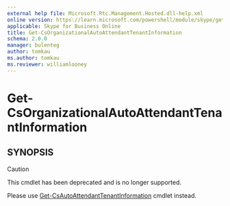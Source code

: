 ```yaml
---
external help file: Microsoft.Rtc.Management.Hosted.dll-help.xml
online version: https://learn.microsoft.com/powershell/module/skype/get-csorganizationalautoattendanttenantinformation
applicable: Skype for Business Online
title: Get-CsOrganizationalAutoAttendantTenantInformation
schema: 2.0.0
manager: bulenteg
author: tomkau
ms.author: tomkau
ms.reviewer: williamlooney
---
```


# Get-CsOrganizationalAutoAttendantTenantInformation

## SYNOPSIS
> [!CAUTION]
> This cmdlet has been deprecated and is no longer supported.
> 
> Please use [Get-CsAutoAttendantTenantInformation](Get-CsAutoAttendantTenantInformation.md) cmdlet instead.
